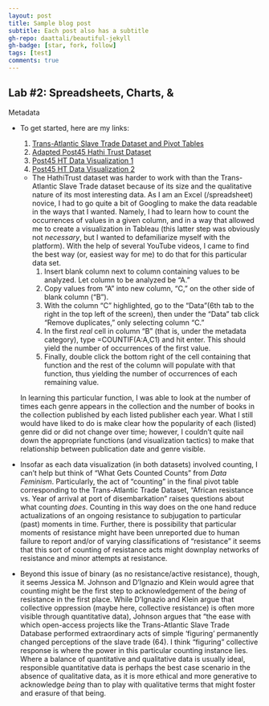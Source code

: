 ```yaml
---
layout: post
title: Sample blog post
subtitle: Each post also has a subtitle
gh-repo: daattali/beautiful-jekyll
gh-badge: [star, fork, follow]
tags: [test]
comments: true
---
```

## Lab #2: Spreadsheets, Charts, &

 Metadata

* To get started, here are my links:
	1. [Trans-Atlantic Slave Trade Dataset and Pivot Tables](https://docs.google.com/spreadsheets/d/1S7Qx0P612gnQgRt7em_t_sCeVKTv0OobmoQQ4yzo__k/edit?usp=sharing) 
	2. [Adapted Post45 Hathi Trust Dataset](https://docs.google.com/spreadsheets/d/1ZqSpvK2HPGVJ61b4N66-_MasC1Qru7lbYM0Rrk9RX-o/edit?usp=sharing)
	3. [Post45 HT Data Visualization 1](https://public.tableau.com/app/profile/micaela.donabella/viz/OccurencesofPublisherxDate/Sheet2?publish=yes)
	4. [Post45 HT Data Visualization 2](https://public.tableau.com/app/profile/micaela.donabella/viz/OccurencesofGenre/Sheet4?publish=yes)
  
  * The HathiTrust dataset was harder to work with than the Trans-Atlantic Slave Trade dataset because of its size and the qualitative nature of its most interesting data. As I am an Excel (/spreadsheet) novice, I had to go quite a bit of Googling to make the data readable in the ways that I wanted. Namely, I had to learn how to count the occurrences of values in a given column, and in a way that allowed me to create a visualization in Tableau (this latter step was obviously not *necessary*, but I wanted to defamiliarize myself with the platform). With the help of several YouTube videos, I came to find the best way (or, easiest way for me) to do that for this particular data set. 
	1. Insert blank column next to column containing values to be analyzed. Let column to be analyzed be “A.”
	2. Copy values from “A” into new column, “C,” on the other side of blank column (“B”).
	3. With the column “C” highlighted, go to the “Data”(6th tab to the right  in the top left of the screen), then under the “Data” tab click “Remove duplicates,” only selecting column “C.”
	4. In the first *real* cell in column “B” (that is, under the metadata category), type =COUNTIF(A:A,C1) and hit enter. This should yield the number of occurrences of the first value.  
	5. Finally, double click the bottom right of the cell containing that function and the rest of the column will populate with that function, thus yielding the number of occurrences of each remaining value. 
	
  In learning this particular function, I was able to look at the number of times each genre appears in the collection and the number of books in the collection published by each listed publisher each year. What I still would have liked to do is make clear how the popularity of each (listed) genre did or did not change over time; however, I couldn’t quite nail down the appropriate functions (and visualization tactics) to make that relationship between publication date and genre visible. 

* Insofar as each data visualization (in both datasets) involved counting, I can’t help but think of “What Gets Counted Counts” from *Data Feminism*. Particularly, the act of “counting” in the final pivot table corresponding to the Trans-Atlantic Trade Dataset, “African resistance vs. Year of arrival at port of disembarkation” raises questions about what counting *does*. Counting in this way does on the one hand reduce actualizations of an ongoing resistance to subjugation to particular (past) moments in time. Further, there is possibility that particular moments of resistance might have been unreported due to human failure to report and/or of varying classifications of “resistance” it seems that this sort of counting of resistance acts might downplay networks of resistance and minor attempts at resistance. 
* Beyond this issue of binary (as no resistance/active resistance), though, it seems Jessica M. Johnson and D’Ignazio and Klein would agree that counting might be the first step to acknowledgement of the *being* of resistance in the first place. While D’Ignazio and Klein argue that collective oppression (maybe here, collective resistance) is often more visible through quantitative data), Johnson argues that “the ease with which open-access projects like the Trans-Atlantic Slave Trade Database performed extraordinary acts of simple ‘figuring’ permanently changed perceptions of the slave trade (64). I think “figuring” collective response is where the power in this particular counting instance lies. Where a balance of quantitative and qualitative data is usually ideal, responsible quantitative data is perhaps the best case scenario in the absence of qualitative data, as it is more ethical and more generative to acknowledge *being* than to play with qualitative terms that might foster and erasure of that being. 
